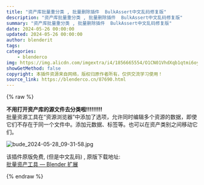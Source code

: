 ```yaml
---
title: "资产库批量重分类 , 批量删除插件  BulkAssert中文乱码修复版"
description: "资产库批量重分类 , 批量删除插件  BulkAssert中文乱码修复版"
summary: "资产库批量重分类 , 批量删除插件  BulkAssert中文乱码修复版"
date: 2024-05-26 00:00:00
updated: 2024-05-26 00:00:00
author: blenderit
tags: 
categories:
    - blenderco
img: https://img.alicdn.com/imgextra/i4/1856665554/O1CN01VhdXqb1qtmi6oyCZP_!!1856665554.jpg
showGetMethod: false
copyright: 本插件资源来自网络，版权归原作者所有，仅供交流学习使用！
source_link: https://blenderco.cn/87690.html
---
```


{% raw %}
<p><strong>不用打开资产库的源文件去分类啦!!!!!!!!!</strong><br>
批量资源工具在“资源浏览器”中添加了选项，允许同时编辑多个资源的数据，即使它们不存在于同一个文件中。添加元数据、标签等。也可以在资产类别之间移动它们。</p><p><img src="https://img.alicdn.com/imgextra/i4/1856665554/O1CN01VhdXqb1qtmi6oyCZP_!!1856665554.jpg" alt="bude_2024-05-28_09-31-58.jpg"></p><p>该插件原版免费, (但是中文乱码) , 原版下载地址:<br>
<a href="https://extensions.blender.org/add-ons/bulk-asset-tools/#/">批量资产工具 — Blender 扩展</a></p>
<div style="display: none">blenderco</div>
{% endraw %}